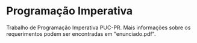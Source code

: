 # Programação Imperativa
Trabalho de Programação Imperativa PUC-PR.
Mais informações sobre os requerimentos podem ser encontradas em "enunciado.pdf".
